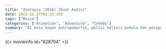 ```yaml
---
title: "Zootopia (2016) [Dual Audio]"
date: 2023-11-27T01:33:19Z
tags: ["Movie"]
categories: ["Animation", "Adventure", "Comedy"]
summary: "Di kota hewan antropomorfik, polisi kelinci pemula dan penipu sinis rubah harus bekerja sama untuk mengungkap konspirasi."
---
```


<mux-player stream-type="on-demand"
src="https://kp3d-my.sharepoint.com/personal/ryoo_kp3d_onmicrosoft_com/_layouts/15/download.aspx?share=EY2y_lTDs6tEswfkLc_vhuABbzcB1l4fWuwHlyeJFvVl2g" prefer-playback="mse" controls>

</mux-player>


{{< movieinfo id="628704" >}}

<script src="https://cdn.jsdelivr.net/npm/@mux/mux-player"></script>

 <script type="application/ld+json ">
{
"@context": "https://schema.org/",
"@type": "VideoObject",
"name": "Zootopia",
"contentUrl": "https://stream.mux.com/Lmk1vmujOp4FILJRtnCxPoD2IKyfluNvcGRx01zA8dkI.m3u8",
"thumbnailUrl": "https://www.themoviedb.org/t/p/original/kvT2LSB5vXjxL71YWuS8tRA8tw0.jpg?width=314&fit_mode=preserve&time=25",
"uploadDate": "2023-11-27T01:33:19Z",
}

</script>
